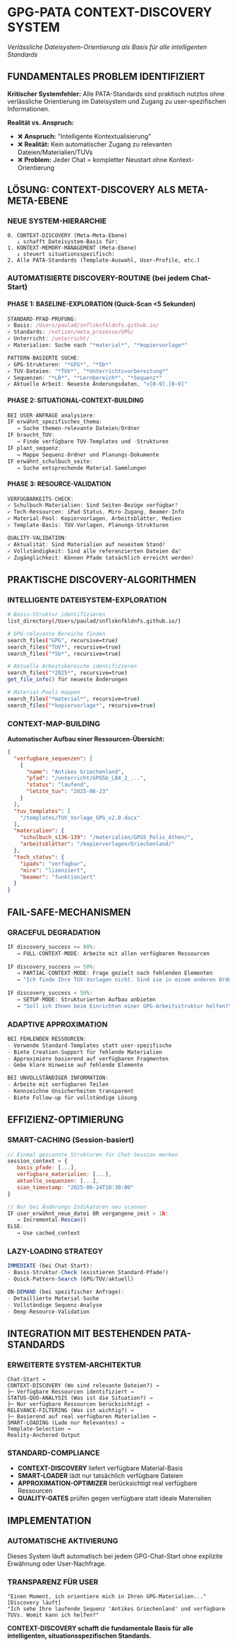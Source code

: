 # GPG-PATA CONTEXT-DISCOVERY SYSTEM
*Verlässliche Dateisystem-Orientierung als Basis für alle intelligenten Standards*

## FUNDAMENTALES PROBLEM IDENTIFIZIERT

**Kritischer Systemfehler:** Alle PATA-Standards sind praktisch nutzlos ohne verlässliche Orientierung im Dateisystem und Zugang zu user-spezifischen Informationen.

**Realität vs. Anspruch:**
- ❌ **Anspruch:** "Intelligente Kontextualisierung"  
- ❌ **Realität:** Kein automatischer Zugang zu relevanten Dateien/Materialien/TUVs
- ❌ **Problem:** Jeder Chat = kompletter Neustart ohne Kontext-Orientierung

## LÖSUNG: CONTEXT-DISCOVERY ALS META-META-EBENE

### NEUE SYSTEM-HIERARCHIE
```
0. CONTEXT-DISCOVERY (Meta-Meta-Ebene) 
   ↓ schafft Dateisystem-Basis für:
1. KONTEXT-MEMORY-MANAGEMENT (Meta-Ebene)
   ↓ steuert situationsspezifisch:
2. Alle PATA-Standards (Template-Auswahl, User-Profile, etc.)
```

### AUTOMATISIERTE DISCOVERY-ROUTINE (bei jedem Chat-Start)

#### PHASE 1: BASELINE-EXPLORATION (Quick-Scan <5 Sekunden)
```javascript
STANDARD-PFAD-PRÜFUNG:
✓ Basis: /Users/paulad/snflsknfkldnfs.github.io/
✓ Standards: /notizen/meta_prozesse/GPG/
✓ Unterricht: /unterricht/
✓ Materialien: Suche nach "*material*", "*kopiervorlage*"

PATTERN-BASIERTE SUCHE:
✓ GPG-Strukturen: "*GPG*", "*5b*" 
✓ TUV-Dateien: "*TUV*", "*Unterrichtsvorbereitung*"
✓ Sequenzen: "*LB*", "*Lernbereich*", "*Sequenz*"
✓ Aktuelle Arbeit: Neueste Änderungsdaten, "v[0-9].[0-9]"
```

#### PHASE 2: SITUATIONAL-CONTEXT-BUILDING
```javascript
BEI USER-ANFRAGE analysiere:
IF erwähnt_spezifisches_thema:
   → Suche themen-relevante Dateien/Ordner
IF braucht_TUV:
   → Finde verfügbare TUV-Templates und -Strukturen  
IF plant_sequenz:
   → Mappe Sequenz-Ordner und Planungs-Dokumente
IF erwähnt_schulbuch_seite:
   → Suche entsprechende Material-Sammlungen
```

#### PHASE 3: RESOURCE-VALIDATION
```javascript
VERFÜGBARKEITS-CHECK:
✓ Schulbuch-Materialien: Sind Seiten-Bezüge verfügbar?
✓ Tech-Ressourcen: iPad-Status, Miro-Zugang, Beamer-Info
✓ Material-Pool: Kopiervorlagen, Arbeitsblätter, Medien
✓ Template-Basis: TUV-Vorlagen, Planungs-Strukturen

QUALITY-VALIDATION:
✓ Aktualität: Sind Materialien auf neuestem Stand?
✓ Vollständigkeit: Sind alle referenzierten Dateien da?
✓ Zugänglichkeit: Können Pfade tatsächlich erreicht werden?
```

## PRAKTISCHE DISCOVERY-ALGORITHMEN

### INTELLIGENTE DATEISYSTEM-EXPLORATION
```bash
# Basis-Struktur identifizieren
list_directory(/Users/paulad/snflsknfkldnfs.github.io/)

# GPG-relevante Bereiche finden  
search_files("GPG", recursive=true)
search_files("TUV*", recursive=true) 
search_files("*5b*", recursive=true)

# Aktuelle Arbeitsbereiche identifizieren
search_files("*2025*", recursive=true)
get_file_info() für neueste Änderungen

# Material-Pools mappen
search_files("*material*", recursive=true)
search_files("*kopiervorlage*", recursive=true)
```

### CONTEXT-MAP-BUILDING
**Automatischer Aufbau einer Ressourcen-Übersicht:**
```json
{
  "verfugbare_sequenzen": [
    {
      "name": "Antikes Griechenland", 
      "pfad": "/unterricht/GPG5b_LB4_2_...",
      "status": "laufend",
      "letzte_tuv": "2025-06-23"
    }
  ],
  "tuv_templates": [
    "/templates/TUV_Vorlage_GPG_v2.0.docx"
  ],
  "materialien": {
    "schulbuch_s136-139": "/materialien/GPG5_Polis_Athen/",
    "arbeitsblätter": "/kopiervorlagen/Griechenland/"
  },
  "tech_status": {
    "ipads": "verfügbar", 
    "miro": "lizenziert",
    "beamer": "funktioniert"
  }
}
```

## FAIL-SAFE-MECHANISMEN

### GRACEFUL DEGRADATION
```javascript
IF discovery_success >= 80%:
   → FULL-CONTEXT-MODE: Arbeite mit allen verfügbaren Ressourcen
   
IF discovery_success >= 50%:
   → PARTIAL-CONTEXT-MODE: Frage gezielt nach fehlenden Elementen
   → "Ich finde Ihre TUV-Vorlagen nicht. Sind sie in einem anderen Ordner?"
   
IF discovery_success < 50%:
   → SETUP-MODE: Strukturierten Aufbau anbieten
   → "Soll ich Ihnen beim Einrichten einer GPG-Arbeitsstruktur helfen?"
```

### ADAPTIVE APPROXIMATION
```javascript
BEI FEHLENDEN RESSOURCEN:
- Verwende Standard-Templates statt user-spezifische
- Biete Creation-Support für fehlende Materialien  
- Approximiere basierend auf verfügbaren Fragmenten
- Gebe klare Hinweise auf fehlende Elemente

BEI UNVOLLSTÄNDIGER INFORMATION:
- Arbeite mit verfügbaren Teilen
- Kennzeichne Unsicherheiten transparent
- Biete Follow-up für vollständige Lösung
```

## EFFIZIENZ-OPTIMIERUNG

### SMART-CACHING (Session-basiert)
```javascript
// Einmal gescannte Strukturen für Chat-Session merken
session_context = {
   basis_pfade: [...],
   verfügbare_materialien: [...],
   aktuelle_sequenzen: [...],
   scan_timestamp: "2025-06-24T10:30:00"
}

// Nur bei Änderungs-Indikatoren neu scannen
IF user_erwähnt_neue_datei OR vergangene_zeit > 1h:
   → Incremental-Rescan()
ELSE:
   → Use cached_context
```

### LAZY-LOADING STRATEGY
```javascript
IMMEDIATE (bei Chat-Start):
- Basis-Struktur-Check (existieren Standard-Pfade?)
- Quick-Pattern-Search (GPG/TUV/aktuell)

ON-DEMAND (bei spezifischer Anfrage):
- Detaillierte Material-Suche
- Vollständige Sequenz-Analyse  
- Deep-Resource-Validation
```

## INTEGRATION MIT BESTEHENDEN PATA-STANDARDS

### ERWEITERTE SYSTEM-ARCHITEKTUR
```
Chat-Start →
CONTEXT-DISCOVERY (Wo sind relevante Dateien?) →
├─ Verfügbare Ressourcen identifiziert →
STATUS-QUO-ANALYSIS (Was ist die Situation?) →
├─ Nur verfügbare Ressourcen berücksichtigt →
RELEVANCE-FILTERING (Was ist wichtig?) →
├─ Basierend auf real verfügbaren Materialien →
SMART-LOADING (Lade nur Relevantes) →
Template-Selection → 
Reality-Anchored Output
```

### STANDARD-COMPLIANCE
- **CONTEXT-DISCOVERY** liefert verfügbare Material-Basis
- **SMART-LOADER** lädt nur tatsächlich verfügbare Dateien  
- **APPROXIMATION-OPTIMIZER** berücksichtigt real verfügbare Ressourcen
- **QUALITY-GATES** prüfen gegen verfügbare statt ideale Materialien

## IMPLEMENTATION

### AUTOMATISCHE AKTIVIERUNG
Dieses System läuft automatisch bei jedem GPG-Chat-Start ohne explizite Erwähnung oder User-Nachfrage.

### TRANSPARENZ FÜR USER
```
"Einen Moment, ich orientiere mich in Ihren GPG-Materialien..."
[Discovery läuft]
"Ich sehe Ihre laufende Sequenz 'Antikes Griechenland' und verfügbare TUVs. Womit kann ich helfen?"
```

**CONTEXT-DISCOVERY schafft die fundamentale Basis für alle intelligenten, situationsspezifischen Standards.**
